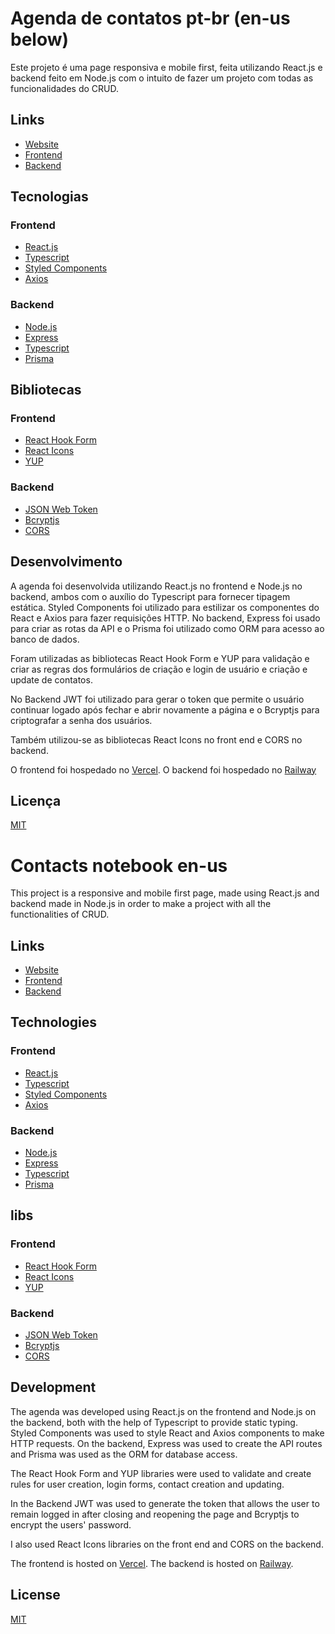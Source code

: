 # Agenda de contatos pt-br (en-us below)

Este projeto é uma page responsiva e mobile first, feita utilizando React.js e backend feito em Node.js com o intuito de fazer um projeto com todas as funcionalidades do CRUD.

## Links

- [Website](https://agenda-smoky.vercel.app/)
- [Frontend](https://github.com/Lucal22/contact-frontend)
- [Backend](https://github.com/Lucal22/contact-backend)

## Tecnologias

### Frontend

- [React.js](https://pt-br.reactjs.org/)
- [Typescript](https://www.typescriptlang.org/)
- [Styled Components](https://styled-components.com/)
- [Axios](https://axios-http.com/ptbr/)

### Backend

- [Node.js](https://nodejs.org/en/)
- [Express](https://expressjs.com/pt-br/)
- [Typescript](https://www.typescriptlang.org/)
- [Prisma](https://www.prisma.io/)

## Bibliotecas

### Frontend

- [React Hook Form](https://react-hook-form.com/)
- [React Icons](https://react-icons.github.io/react-icons/)
- [YUP](https://www.npmjs.com/package/yup)

### Backend

- [JSON Web Token](https://jwt.io/)
- [Bcryptjs](https://www.npmjs.com/package/bcryptjs)
- [CORS](https://www.npmjs.com/package/cors)

## Desenvolvimento

A agenda foi desenvolvida utilizando React.js no frontend e Node.js no backend, ambos com o auxílio do Typescript para fornecer tipagem estática. Styled Components foi utilizado para estilizar os componentes do React e Axios para fazer requisições HTTP. No backend, Express foi usado para criar as rotas da API e o Prisma foi utilizado como ORM para acesso ao banco de dados.

Foram utilizadas as bibliotecas React Hook Form e YUP para validação e criar as regras dos formulários de criação e login de usuário e criação e update de contatos.

No Backend JWT foi utilizado para gerar o token que permite o usuário continuar logado após fechar e abrir novamente a página e o Bcryptjs para criptografar a senha dos usuários.

Também utilizou-se as bibliotecas React Icons no front end e CORS no backend.

O frontend foi hospedado no [Vercel](https://vercel.com/).
O backend foi hospedado no [Railway](https://railway.app/)

## Licença

[MIT](https://choosealicense.com/licenses/mit/)

# Contacts notebook en-us

This project is a responsive and mobile first page, made using React.js and backend made in Node.js in order to make a project with all the functionalities of CRUD.

## Links

- [Website](https://agenda-smoky.vercel.app/)
- [Frontend](https://github.com/Lucal22/contact-frontend)
- [Backend](https://github.com/Lucal22/contact-backend)

## Technologies

### Frontend

- [React.js](https://pt-br.reactjs.org/)
- [Typescript](https://www.typescriptlang.org/)
- [Styled Components](https://styled-components.com/)
- [Axios](https://axios-http.com/ptbr/)

### Backend

- [Node.js](https://nodejs.org/en/)
- [Express](https://expressjs.com/pt-br/)
- [Typescript](https://www.typescriptlang.org/)
- [Prisma](https://www.prisma.io/)

## libs

### Frontend

- [React Hook Form](https://react-hook-form.com/)
- [React Icons](https://react-icons.github.io/react-icons/)
- [YUP](https://www.npmjs.com/package/yup)

### Backend

- [JSON Web Token](https://jwt.io/)
- [Bcryptjs](https://www.npmjs.com/package/bcryptjs)
- [CORS](https://www.npmjs.com/package/cors)

## Development

The agenda was developed using React.js on the frontend and Node.js on the backend, both with the help of Typescript to provide static typing. Styled Components was used to style React and Axios components to make HTTP requests. On the backend, Express was used to create the API routes and Prisma was used as the ORM for database access.

The React Hook Form and YUP libraries were used to validate and create rules for user creation, login forms, contact creation and updating.

In the Backend JWT was used to generate the token that allows the user to remain logged in after closing and reopening the page and Bcryptjs to encrypt the users' password.

I also used React Icons libraries on the front end and CORS on the backend.

The frontend is hosted on [Vercel](https://vercel.com/).
The backend is hosted on [Railway](https://railway.app/).

## License

[MIT](https://choosealicense.com/licenses/mit/)
